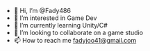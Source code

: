 - 👋 Hi, I’m @Fady486
- 👀 I’m interested in Game Dev
- 🌱 I’m currently learning Unity/C#
- 💞️ I’m looking to collaborate on a game studio
- 📫 How to reach me fadyjoo41@gmail.com

<!---
Fady486/Fady486 is a ✨ special ✨ repository because its `README.md` (this file) appears on your GitHub profile.
You can click the Preview link to take a look at your changes.
--->

